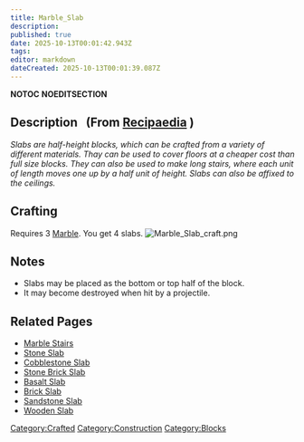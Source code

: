 ```yaml
---
title: Marble_Slab
description: 
published: true
date: 2025-10-13T00:01:42.943Z
tags: 
editor: markdown
dateCreated: 2025-10-13T00:01:39.087Z
---
```


__NOTOC__ __NOEDITSECTION__

## Description   (From [Recipaedia](.. "wikilink") )

*Slabs are half-height blocks, which can be crafted from a variety of
different materials. Thay can be used to cover floors at a cheaper cost
than full size blocks. They can also be used to make long stairs, where
each unit of length moves one up by a half unit of height. Slabs can
also be affixed to the ceilings.*

## Crafting

Requires 3 [Marble](Marble.md "wikilink"). You get 4 slabs.
![Marble_Slab_craft.png](Marble_Slab_craft.png
"Marble_Slab_craft.png")

## Notes

  - Slabs may be placed as the bottom or top half of the block.
  - It may become destroyed when hit by a projectile.

## Related Pages

  - [Marble Stairs](Marble_Stairs.md "wikilink")
  - [Stone Slab](Stone_Slab "wikilink")
  - [Cobblestone Slab](Cobblestone_Slab.md "wikilink")
  - [Stone Brick Slab](Stone_Brick_Slab "wikilink")
  - [Basalt Slab](Basalt_Slab.md "wikilink")
  - [Brick Slab](Brick_Slab.md "wikilink")
  - [Sandstone Slab](Sandstone_Slab "wikilink")
  - [Wooden Slab](Wooden_Slab "wikilink")

[Category:Crafted](Category:Crafted "wikilink")
[Category:Construction](Category:Construction "wikilink")
[Category:Blocks](Category:Blocks "wikilink")